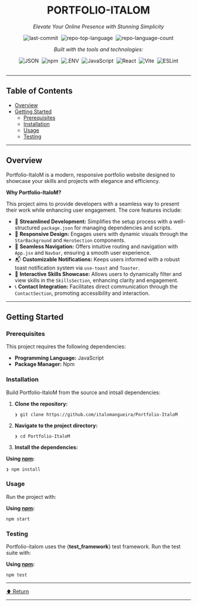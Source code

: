 <div class="prose prose-sm md:prose-base lg:prose-lg max-w-none prose-headings:font-bold prose-a:text-blue-600" style="user-select: none;"><div id="top" class="">

<div align="center" class="text-center">
<h1>PORTFOLIO-ITALOM</h1>
<p><em>Elevate Your Online Presence with Stunning Simplicity</em></p>

<img alt="last-commit" src="https://img.shields.io/github/last-commit/italomangueira/Portfolio-ItaloM?style=flat&amp;logo=git&amp;logoColor=white&amp;color=0080ff" class="inline-block mx-1" style="margin: 0px 2px;">
<img alt="repo-top-language" src="https://img.shields.io/github/languages/top/italomangueira/Portfolio-ItaloM?style=flat&amp;color=0080ff" class="inline-block mx-1" style="margin: 0px 2px;">
<img alt="repo-language-count" src="https://img.shields.io/github/languages/count/italomangueira/Portfolio-ItaloM?style=flat&amp;color=0080ff" class="inline-block mx-1" style="margin: 0px 2px;">
<p><em>Built with the tools and technologies:</em></p>
<img alt="JSON" src="https://img.shields.io/badge/JSON-000000.svg?style=flat&amp;logo=JSON&amp;logoColor=white" class="inline-block mx-1" style="margin: 0px 2px;">
<img alt="npm" src="https://img.shields.io/badge/npm-CB3837.svg?style=flat&amp;logo=npm&amp;logoColor=white" class="inline-block mx-1" style="margin: 0px 2px;">
<img alt=".ENV" src="https://img.shields.io/badge/.ENV-ECD53F.svg?style=flat&amp;logo=dotenv&amp;logoColor=black" class="inline-block mx-1" style="margin: 0px 2px;">
<img alt="JavaScript" src="https://img.shields.io/badge/JavaScript-F7DF1E.svg?style=flat&amp;logo=JavaScript&amp;logoColor=black" class="inline-block mx-1" style="margin: 0px 2px;">
<img alt="React" src="https://img.shields.io/badge/React-61DAFB.svg?style=flat&amp;logo=React&amp;logoColor=black" class="inline-block mx-1" style="margin: 0px 2px;">
<img alt="Vite" src="https://img.shields.io/badge/Vite-646CFF.svg?style=flat&amp;logo=Vite&amp;logoColor=white" class="inline-block mx-1" style="margin: 0px 2px;">
<img alt="ESLint" src="https://img.shields.io/badge/ESLint-4B32C3.svg?style=flat&amp;logo=ESLint&amp;logoColor=white" class="inline-block mx-1" style="margin: 0px 2px;">
</div>
<br>
<hr>
<h2>Table of Contents</h2>
<ul class="list-disc pl-4 my-0">
<li class="my-0"><a href="#overview">Overview</a></li>
<li class="my-0"><a href="#getting-started">Getting Started</a>
<ul class="list-disc pl-4 my-0">
<li class="my-0"><a href="#prerequisites">Prerequisites</a></li>
<li class="my-0"><a href="#installation">Installation</a></li>
<li class="my-0"><a href="#usage">Usage</a></li>
<li class="my-0"><a href="#testing">Testing</a></li>
</ul>
</li>
</ul>
<hr>
<h2>Overview</h2>
<p>Portfolio-ItaloM is a modern, responsive portfolio website designed to showcase your skills and projects with elegance and efficiency.</p>
<p><strong>Why Portfolio-ItaloM?</strong></p>
<p>This project aims to provide developers with a seamless way to present their work while enhancing user engagement. The core features include:</p>
<ul class="list-disc pl-4 my-0">
<li class="my-0">🌟 <strong>Streamlined Development:</strong> Simplifies the setup process with a well-structured <code>package.json</code> for managing dependencies and scripts.</li>
<li class="my-0">🎨 <strong>Responsive Design:</strong> Engages users with dynamic visuals through the <code>StarBackground</code> and <code>HeroSection</code> components.</li>
<li class="my-0">🧭 <strong>Seamless Navigation:</strong> Offers intuitive routing and navigation with <code>App.jsx</code> and <code>Navbar</code>, ensuring a smooth user experience.</li>
<li class="my-0">📬 <strong>Customizable Notifications:</strong> Keeps users informed with a robust toast notification system via <code>use-toast</code> and <code>Toaster</code>.</li>
<li class="my-0">💼 <strong>Interactive Skills Showcase:</strong> Allows users to dynamically filter and view skills in the <code>SkillsSection</code>, enhancing clarity and engagement.</li>
<li class="my-0">📞 <strong>Contact Integration:</strong> Facilitates direct communication through the <code>ContactSection</code>, promoting accessibility and interaction.</li>
</ul>
<hr>
<h2>Getting Started</h2>
<h3>Prerequisites</h3>
<p>This project requires the following dependencies:</p>
<ul class="list-disc pl-4 my-0">
<li class="my-0"><strong>Programming Language:</strong> JavaScript</li>
<li class="my-0"><strong>Package Manager:</strong> Npm</li>
</ul>
<h3>Installation</h3>
<p>Build Portfolio-ItaloM from the source and intsall dependencies:</p>
<ol>
<li class="my-0">
<p><strong>Clone the repository:</strong></p>
<pre><code class="language-sh">❯ git clone https://github.com/italomangueira/Portfolio-ItaloM
</code></pre>
</li>
<li class="my-0">
<p><strong>Navigate to the project directory:</strong></p>
<pre><code class="language-sh">❯ cd Portfolio-ItaloM
</code></pre>
</li>
<li class="my-0">
<p><strong>Install the dependencies:</strong></p>
</li>
</ol>
<p><strong>Using <a href="https://www.npmjs.com/">npm</a>:</strong></p>
<pre><code class="language-sh">❯ npm install
</code></pre>
<h3>Usage</h3>
<p>Run the project with:</p>
<p><strong>Using <a href="https://www.npmjs.com/">npm</a>:</strong></p>
<pre><code class="language-sh">npm start
</code></pre>
<h3>Testing</h3>
<p>Portfolio-italom uses the {<strong>test_framework</strong>} test framework. Run the test suite with:</p>
<p><strong>Using <a href="https://www.npmjs.com/">npm</a>:</strong></p>
<pre><code class="language-sh">npm test
</code></pre>
<hr>
<div align="left" class=""><a href="#top">⬆ Return</a></div>
<hr></div></div>
